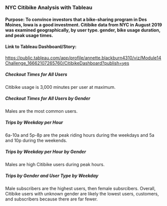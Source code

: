 ### NYC Citibike Analysis with Tableau

#### Purpose: To convince investors that a bike-sharing program in Des Moines, Iowa is a good investment. Citibike data from NYC in August 2019 was examined geographically, by user type. gender, bike usage duration, and peak usage times.

#### Link to Tableau Dashboard/Story: 
https://public.tableau.com/app/profile/annette.blackburn4310/viz/Module14Challenge_16662107265760/CitibikeDashboard?publish=yes

##### Checkout Times for All Users
Citibike usage is 3,000 minutes per user at maximum.

##### Checkout Times for All Users by Gender
Males are the most common users.

##### Trips by Weekday per Hour
6a-10a and 5p-8p are the peak riding hours during the weekdays and 5a and 10p during the weekends.

##### Trips by Weekday per Hour by Gender
Males are high Citibike users during peak hours.

##### Trips by Gender and User Type by Weekday
Male subscribers are the highest users, then female subsrcibers. Overall, Citibike users with unknown gender are likely the lowest users, customers, and subscribers because there are far fewer. 
